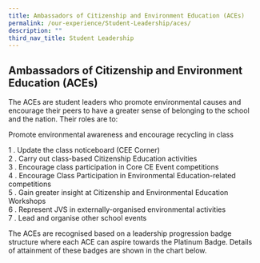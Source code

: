 ```yaml
---
title: Ambassadors of Citizenship and Environment Education (ACEs)
permalink: /our-experience/Student-Leadership/aces/
description: ""
third_nav_title: Student Leadership
---
```

## Ambassadors of Citizenship and Environment Education (ACEs)

The ACEs are student leaders who promote environmental causes and encourage their peers to have a greater sense of belonging to the school and the nation. Their roles are to:  
  
Promote environmental awareness and encourage recycling in class  

1 \.  Update the class noticeboard (CEE Corner) <br>
2 \.  Carry out class-based Citizenship Education activities<br>
3 \.  Encourage class participation in Core CE Event competitions<br>
4 \.  Encourage Class Participation in Environmental Education-related competitions<br>
5 \.  Gain greater insight at Citizenship and Environmental Education Workshops<br>
6 \.  Represent JVS in externally-organised environmental activities<br>
7 \.  Lead and organise other school events

  
The ACEs are recognised based on a leadership progression badge structure where each ACE can aspire towards the Platinum Badge. Details of attainment of these badges are shown in the chart below.